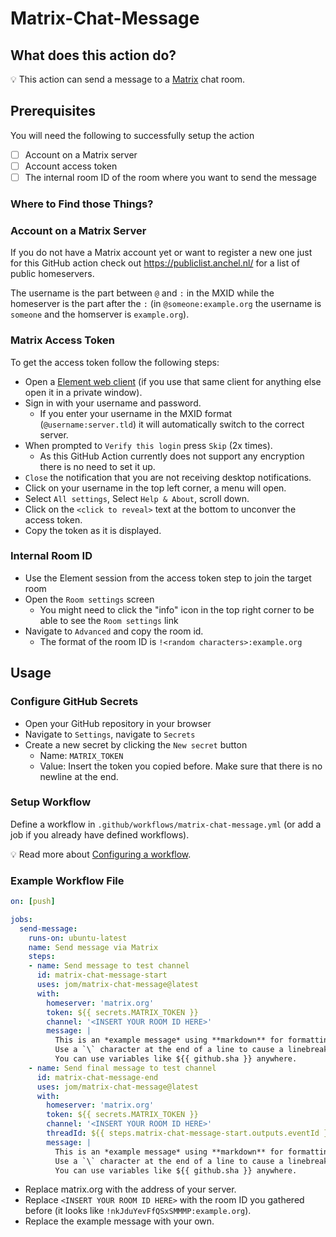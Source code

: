 # Matrix-Chat-Message

## What does this action do?

:bulb: This action can send a message to a [Matrix](https://matrix.org/) chat room.

## Prerequisites
You will need the following to successfully setup the action
- [ ] Account on a Matrix server
- [ ] Account access token
- [ ] The internal room ID of the room where you want to send the message

### Where to Find those Things?

### Account on a Matrix Server
If you do not have a Matrix account yet or want to register a new one just for this GitHub action check out https://publiclist.anchel.nl/ for a list of public homeservers.

The username is the part between `@` and `:` in the MXID while the homeserver is the part after the `:` (in `@someone:example.org` the username is `someone` and the homserver is `example.org`).


### Matrix Access Token
To get the access token follow the following steps:

* Open a [Element web client](https://app.element.io/) (if you use that same client for anything else open it in a private window).
* Sign in with your username and password.
  * If you enter your username in the MXID format (`@username:server.tld`) it will automatically switch to the correct server.
* When prompted to `Verify this login` press `Skip` (2x times).
  * As this GitHub Action currently does not support any encryption there is no need to set it up.
* `Close` the notification that you are not receiving desktop notifications.
* Click on your username in the top left corner, a menu will open.
* Select `All settings`, Select `Help & About`, scroll down.
* Click on the `<click to reveal>` text at the bottom to unconver the access token.
* Copy the token as it is displayed.

### Internal Room ID
* Use the Element session from the access token step to join the target room
* Open the `Room settings` screen
  * You might need to click the "info" icon in the top right corner to be able to see the `Room settings` link
* Navigate to `Advanced` and copy the room id.
  * The format of the room ID is `!<random characters>:example.org`

## Usage

### Configure GitHub Secrets
* Open your GitHub repository in your browser
* Navigate to `Settings`, navigate to `Secrets`
* Create a new secret by clicking the `New secret` button
  * Name: `MATRIX_TOKEN`
  * Value: Insert the token you copied before. Make sure that there is no newline at the end.

### Setup Workflow
Define a workflow in `.github/workflows/matrix-chat-message.yml` (or add a job if you already have defined workflows).

:bulb: Read more about [Configuring a workflow](https://help.github.com/en/articles/configuring-a-workflow).

### Example Workflow File
```yaml
on: [push]

jobs:
  send-message:
    runs-on: ubuntu-latest
    name: Send message via Matrix
    steps:
    - name: Send message to test channel
      id: matrix-chat-message-start
      uses: jom/matrix-chat-message@latest
      with:
        homeserver: 'matrix.org'
        token: ${{ secrets.MATRIX_TOKEN }}
        channel: '<INSERT YOUR ROOM ID HERE>'
        message: |
          This is an *example message* using **markdown** for formatting.\
          Use a `\` character at the end of a line to cause a linebreak (the whole message is treated as markdown).\
          You can use variables like ${{ github.sha }} anywhere.
    - name: Send final message to test channel
      id: matrix-chat-message-end
      uses: jom/matrix-chat-message@latest
      with:
        homeserver: 'matrix.org'
        token: ${{ secrets.MATRIX_TOKEN }}
        channel: '<INSERT YOUR ROOM ID HERE>'
        threadId: ${{ steps.matrix-chat-message-start.outputs.eventId }}
        message: |
          This is an *example message* using **markdown** for formatting.\
          Use a `\` character at the end of a line to cause a linebreak (the whole message is treated as markdown).\
          You can use variables like ${{ github.sha }} anywhere.

```

* Replace matrix.org with the address of your server.
* Replace `<INSERT YOUR ROOM ID HERE>` with the room ID you gathered before (it looks like `!nkJduYevFfQSxSMMMP:example.org`).
* Replace the example message with your own.

